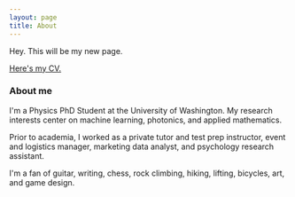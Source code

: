 ```yaml
---
layout: page
title: About
---
```


<!-- *Jump to*: [About Me](#about-me) 
\| [About This Page](#about-this-page)  -->

Hey. This will be my new page.

[Here's my CV.](/about/CV_Shervin_Sahba.pdf "Click!")


### About me

I'm a Physics PhD Student at the University of Washington. My research interests center on machine learning, photonics, and applied mathematics. 

Prior to academia, I worked as a private tutor and test prep instructor, event and logistics manager, marketing data analyst, and psychology research assistant.

I'm a fan of guitar, writing, chess, rock climbing, hiking, lifting, bicycles, art, and game design.

<!-- ### About this page
I made this site on <a href="https://www.github.io">Github Pages</a> using the <a href="https://jekyllrb.com/">Jekyll</a> static site engine. The theme I adapted from <a href="https://jekyllthemes.io/theme/brume">Brume</a> theme. Github Pages provides free storage, Jekyll is FOSS, and the Brume theme is similarly free under a Creative Commons license.

Vector icons, like the <i class="fas fa-file-pdf"></i> symbol on the home page are implemented using <a href="https://fontawesome.com/?from=io">Font Awesome</a> and <a href="https://jpswalsh.github.io/academicons/">Academicons</a>. Code highlighting, such as that seen in this [post](/email-obfuscation), is via <a href="https://prismjs.com/">Prism</a> CSS and Javascript. Again, all free to use.

Pretty sweet. -->